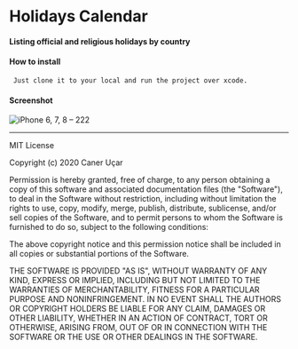 # Holidays Calendar

#### Listing official and religious holidays by country

#### How to install
<code> Just clone it to your local and run the project over xcode. </code>

#### Screenshot
![iPhone 6, 7, 8 – 222](https://user-images.githubusercontent.com/25962055/95205486-16bc9280-07ee-11eb-88e4-7b353bb05eb6.png)

<hr>

MIT License

Copyright (c) 2020 Caner Uçar

Permission is hereby granted, free of charge, to any person obtaining a copy of this software and associated documentation files (the "Software"), to deal in the Software without restriction, including without limitation the rights to use, copy, modify, merge, publish, distribute, sublicense, and/or sell copies of the Software, and to permit persons to whom the Software is furnished to do so, subject to the following conditions:

The above copyright notice and this permission notice shall be included in all copies or substantial portions of the Software.

THE SOFTWARE IS PROVIDED "AS IS", WITHOUT WARRANTY OF ANY KIND, EXPRESS OR IMPLIED, INCLUDING BUT NOT LIMITED TO THE WARRANTIES OF MERCHANTABILITY, FITNESS FOR A PARTICULAR PURPOSE AND NONINFRINGEMENT. IN NO EVENT SHALL THE AUTHORS OR COPYRIGHT HOLDERS BE LIABLE FOR ANY CLAIM, DAMAGES OR OTHER LIABILITY, WHETHER IN AN ACTION OF CONTRACT, TORT OR OTHERWISE, ARISING FROM, OUT OF OR IN CONNECTION WITH THE SOFTWARE OR THE USE OR OTHER DEALINGS IN THE SOFTWARE.
